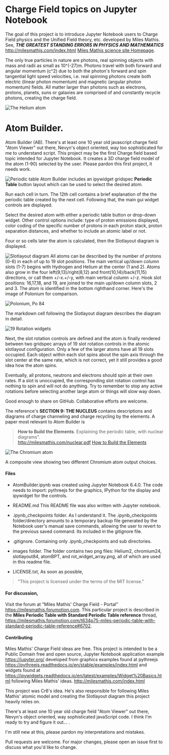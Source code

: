 
# Charge Field topics on Jupyter Notebook

The goal of this project is to introduce Jupyter Notebook users to 
Charge Field physics and the Unified Field theory, etc. developed 
by Miles Mathis. See,
***THE GREATEST STANDING ERRORS IN PHYSICS AND MATHEMATICS***
<http://milesmathis.com/index.html>
[Miles Mathis science site Homepage](http://milesmathis.com/index.html).

The only true particles in nature are photons, real spinning 
objects with mass and radii as small as 10^(-27)m. Photons travel 
with both forward and angular momentum (c^2) due to both the 
photon's forward and spin tangential light speed velocities, i.e. 
real spinning photons create both electric (linear photon momentum) 
and magnetic (angular photon momentum) fields. All matter larger 
than photons such as electrons, protons, planets, suns or galaxies 
are comprised of and constantly recycle photons, creating the 
charge field. 

![The Helium atom](/images/Helium2.png)

# Atom Builder.

Atom Builder (AB). There's at least one 10 year old javascript 
charge field "Atom Viewer" out there, Nevyn's object oriented, way 
too sophisticated for me to understand script. This project may be 
the first Charge field based topic intended for Jupyter Notebook. 
It creates a 3D charge field model of the atom (1-90) selected by 
the user. Please pardon this first project, it needs work. 

![Periodic table](/images/atomBPT.png)
Atom Builder includes an ipywidget gridspec **Periodic Table**
button layout which can be used to select the desired atom.

Run each cell in turn. The 12th cell contains a brief explanation 
of the the periodic table created by the next cell. Following that, 
the main gui widget controls are displayed.

Select the desired atom with either a periodic table button or 
drop-down widget. Other control options include: type of proton 
emissions displayed, color coding of the specific number of protons 
in each proton stack, proton separation distances, and whether to 
include an atomic label or not. 

Four or so cells later the atom is calculated, then the Slotlayout 
diagram is displayed. 

![Slotlayout diagram](/images/slotlayout84b.png)
All atoms can be described by the number of protons (0-6) in each 
of up to 19 slot positions. The main vertical up/down column slots
(1-7) begins with Hydrogen and Helium at the center (1 and 2). 
Atoms also grow in the four left(9,13)/right(8,12) and 
front(10,14)/back(11,15) directions, or call them +/-x.+/-y, with 
main vertical column +/-z. Hook slot positions: 16,17,18, and 19, 
are joined to the main up/down column slots, 2 and 3. The atom is 
identified in the bottom righthand corner. Here's the image of 
Polonium for comparison.

![Polonium, Po 84](/images/polonium84.png)

The markdown cell following the Slotlayout diagram describes 
the diagram in detail. 

![19 Rotation widgets](/images/rot_widget_array.png)

Next, the slot rotation controls are defined and the atom is finally 
rendered between two gridspec arrays of 19 slot rotation controls in 
the atomic slotlayout configuration. Only a few of the larger atoms 
have all 19 slots occupied. Each object within each slot spins about 
the spin axis through the slot center at the same rate, which is not 
correct, yet it still provides a good idea how the atom spins.

Eventually, all protons, neutrons and electrons should spin at their 
own rates. If a slot is unoccupied, the corresponding slot rotation 
control has nothing to spin and will not do anything. Try to remember 
to stop any active rotations before selecting another large atom or 
things will slow way down.

Good enough to share on GitHub. Collaborative efforts are welcome.  

The reference's **SECTION 9: THE NUCLEUS** contains descriptions
and diagrams of charge channeling and charge recycling by the 
elements. A paper most relevant to Atom Builder is 
>**How to Build the Elements**. 
>Explaining the periodic table, with nuclear diagrams".  
<http://milesmathis.com/nuclear.pdf>
[How to Build the Elements](http://milesmathis.com/nuclear.pdf)

![The Chromium atom](/images/chromium24.png)

A composite view showing two different Chromium atom output choices.

#### Files

* AtomBuilder.ipynb was created using Jupyter Notebook 6.4.0.
The code needs to import: pythreejs for the graphics, IPython
for the display and ipywidget for the controls.

* README.md This README file was also written with Jupyter notebook.

* .ipynb_checkpoints folder. As I understand it. The .ipynb_checkpoints 
folder/directory amounts to a temporary backup file generated by the
Notebook user's manual save commands, allowing the user to revert to 
the previous saved command. Its included in the gitignore file. 

* .gitignore. Containing only .ipynb_checkpoints and sub directories.

* images folder. The folder contains two png files: Helium2, chromium24, 
slotlayout84, atomBPT, and rot_widget_array.png, all of which are used 
in this readme file.

* LICENSE.txt, As soon as possible, 
>"This project is licensed under the terms of the MIT license."

#### For discussion, 

Visit the forum at "Miles Mathis' Charge Field - Portal" 
<https://milesmathis.forumotion.com>.
This particular project is described in the
**Miles Periodic Table with Standard Periodic Table reference**
thread,
<https://milesmathis.forumotion.com/t634p75-miles-periodic-table-with-standard-periodic-table-reference#6702>.

#### Contributing

Miles Mathis' Charge Field ideas are free. This project is 
intended to be a Public Domain free and open source, Jupyter 
Notebook application example
https://jupyter.org/
developed from graphics examples found at pythreejs  
https://pythreejs.readthedocs.io/en/stable/examples/index.html
and widgets found at
https://ipywidgets.readthedocs.io/en/latest/examples/Widget%20Basics.html
following Miles Mathis' ideas.
http://milesmathis.com/index.html

This project was Cr6's idea. He's also responsible for following Miles 
Mathis' atomic model and creating the Slotlayout diagram this project 
heavily relies on.

There's at least one 10 year old charge field "Atom Viewer" out there, 
Nevyn's object oriented, way sophisticated javaScript code. I think 
I'm ready to try and figure it out... . 

I'm still new at this, please pardon my interpretations and mistakes.

Pull requests are welcome. For major changes, please open an 
issue first to discuss what you'd like to change.
